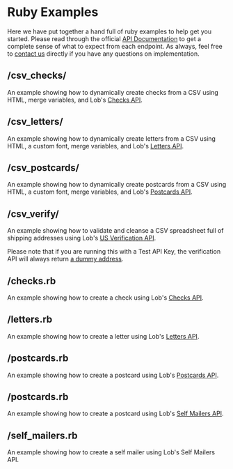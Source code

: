 # Ruby Examples

Here we have put together a hand full of ruby examples to help get you started. Please read through the official [API Documentation](../README.md#api-documentation) to get a complete sense of what to expect from each endpoint. As always, feel free to [contact us](https://lob.com/support) directly if you have any questions on implementation.

## /csv_checks/

An example showing how to dynamically create checks from a CSV using HTML, merge variables, and Lob's [Checks API](https://lob.com/services/checks).

## /csv_letters/

An example showing how to dynamically create letters from a CSV using HTML, a custom font, merge variables, and Lob's [Letters API](https://lob.com/services/letters).

## /csv_postcards/

An example showing how to dynamically create postcards from a CSV using HTML, a custom font, merge variables, and Lob's [Postcards API](https://lob.com/services/postcards).

## /csv_verify/

An example showing how to validate and cleanse a CSV spreadsheet full of shipping addresses using Lob's [US Verification API](https://lob.com/services/verifications).
  		  
Please note that if you are running this with a Test API Key, the verification API will always return [a dummy address](https://lob.com/docs#us_verifications_create).

## /checks.rb

An example showing how to create a check using Lob's [Checks API](https://lob.com/services/checks).

## /letters.rb

An example showing how to create a letter using Lob's [Letters API](https://lob.com/services/letters).

## /postcards.rb

An example showing how to create a postcard using Lob's [Postcards API](https://lob.com/services/postcards).

## /postcards.rb

An example showing how to create a postcard using Lob's [Self Mailers API](https://lob.com/services/postcards).

## /self_mailers.rb

An example showing how to create a self mailer using Lob's Self Mailers API.
